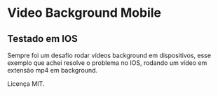 # Video Background Mobile
## Testado em IOS 

Sempre foi um desafio rodar vídeos background em dispositivos, esse exemplo que achei resolve o problema no IOS, rodando um vídeo em extensão mp4 em background.

Licença MIT.